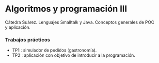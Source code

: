 # Algoritmos y programación III
Cátedra Suárez. Lenguajes Smalltalk y Java. Conceptos generales de POO y aplicación.

### Trabajos prácticos
* TP1 : simulador de pedidos (gastronomía).
* TP2 : aplicación con objetivo de introducir a la programación.
